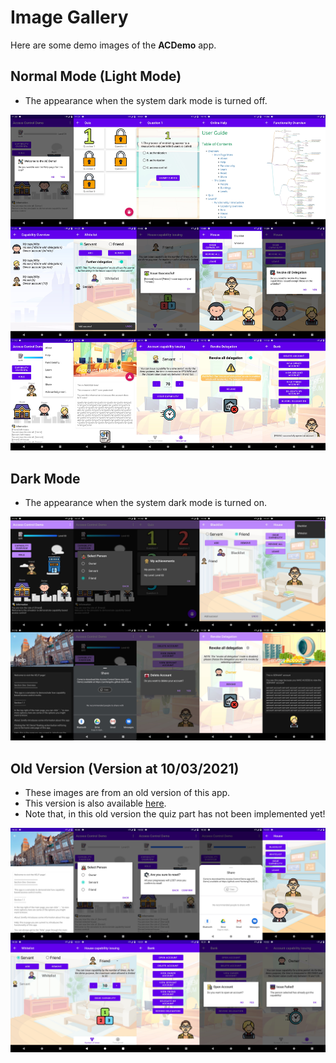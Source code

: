 # Image Gallery
Here are some demo images of the __ACDemo__ app.

## Normal Mode (Light Mode)
- The appearance when the system dark mode is turned off.

<div align=center><img src="images/demo_light.png"/></div>

## Dark Mode
- The appearance when the system dark mode is turned on.

<div align=center><img src="images/demo_dark.png"/></div>

## Old Version (Version at 10/03/2021)
- These images are from an old version of this app.
- This version is also available [here](https://github.com/YechengChu/ACDemo/raw/master/ACDemo_old.apk).
- Note that, in this old version the quiz part has not been implemented yet!

<div align=center><img src="images/demo_img_old.png"/></div>
